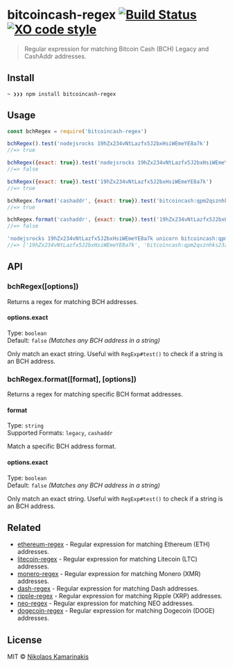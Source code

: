 # bitcoincash-regex [![Build Status](https://travis-ci.org/k4m4/bitcoincash-regex.svg?branch=master)](https://travis-ci.org/k4m4/bitcoincash-regex) [![XO code style](https://img.shields.io/badge/code_style-XO-5ed9c7.svg)](https://github.com/xojs/xo)

> Regular expression for matching Bitcoin Cash (BCH) Legacy and CashAddr addresses.


## Install

```
~ ❯❯❯ npm install bitcoincash-regex
```


## Usage

```js
const bchRegex = require('bitcoincash-regex')

bchRegex().test('nodejsrocks 19hZx234vNtLazfx5J2bxHsiWEmeYE8a7k')
//=> true

bchRegex({exact: true}).test('nodejsrocks 19hZx234vNtLazfx5J2bxHsiWEmeYE8a7k foo')
//=> false

bchRegex({exact: true}).test('19hZx234vNtLazfx5J2bxHsiWEmeYE8a7k')
//=> true

bchRegex.format('cashaddr', {exact: true}).test('bitcoincash:qpm2qsznhks23z7629mms6s4cwef74vcwvy22gdx6a')
//=> true

bchRegex.format('cashaddr', {exact: true}).test('19hZx234vNtLazfx5J2bxHsiWEmeYE8a7k')
//=> false

'nodejsrocks 19hZx234vNtLazfx5J2bxHsiWEmeYE8a7k unicorn bitcoincash:qpm2qsznhks23z7629mms6s4cwef74vcwvy22gdx6a rainbow'.match(bitcoincashRegex());
//=> ['19hZx234vNtLazfx5J2bxHsiWEmeYE8a7k', 'bitcoincash:qpm2qsznhks23z7629mms6s4cwef74vcwvy22gdx6a']
```


## API

### bchRegex([options])

Returns a regex for matching BCH addresses.

#### options.exact

Type: `boolean`<br>
Default: `false` *(Matches any BCH address in a string)*

Only match an exact string. Useful with `RegExp#test()` to check if a string is an BCH address.


### bchRegex.format([format], [options])

Returns a regex for matching specific BCH format addresses.

#### format

Type: `string`<br>
Supported Formats: `legacy`, `cashaddr`

Match a specific BCH address format.

#### options.exact

Type: `boolean`<br>
Default: `false` *(Matches any BCH address in a string)*

Only match an exact string. Useful with `RegExp#test()` to check if a string is an BCH address.


## Related

- [ethereum-regex](https://github.com/k4m4/ethereum-regex) - Regular expression for matching Ethereum (ETH) addresses.
- [litecoin-regex](https://github.com/k4m4/litecoin-regex) - Regular expression for matching Litecoin (LTC) addresses.
- [monero-regex](https://github.com/k4m4/monero-regex) - Regular expression for matching Monero (XMR) addresses.
- [dash-regex](https://github.com/k4m4/dash-regex) - Regular expression for matching Dash addresses.
- [ripple-regex](https://github.com/k4m4/ripple-regex) - Regular expression for matching Ripple (XRP) addresses.
- [neo-regex](https://github.com/k4m4/neo-regex) - Regular expression for matching NEO addresses.
- [dogecoin-regex](https://github.com/k4m4/dogecoin-regex) - Regular expression for matching Dogecoin (DOGE) addresses.


## License

MIT © [Nikolaos Kamarinakis](https://nikolaskama.me)